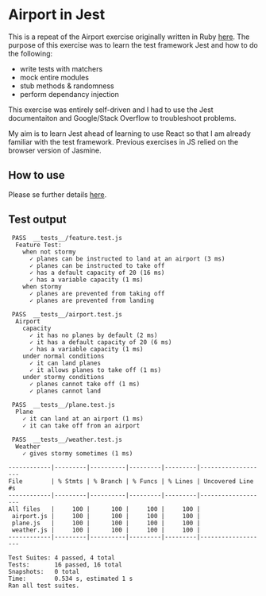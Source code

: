 # Airport in Jest

This is a repeat of the Airport exercise originally written in Ruby [here](https://github.com/ArifEbrahim/airport_challenge). The purpose of this exercise was to learn the test framework Jest and how to do the following:
- write tests with matchers
- mock entire modules
- stub methods & randomness
- perform dependancy injection 

This exercise was entirely self-driven and I had to use the Jest documentaiton and Google/Stack Overflow to troubleshoot problems.

My aim is to learn Jest ahead of learning to use React so that I am already familiar with the test framework. Previous exercises in JS relied on the browser version of Jasmine.

## How to use

Please se further details [here](https://github.com/ArifEbrahim/airport_JS).

## Test output

```
 PASS  __tests__/feature.test.js
  Feature Test:
    when not stormy
      ✓ planes can be instructed to land at an airport (3 ms)
      ✓ planes can be instructed to take off
      ✓ has a default capacity of 20 (16 ms)
      ✓ has a variable capacity (1 ms)
    when stormy
      ✓ planes are prevented from taking off 
      ✓ planes are prevented from landing 

 PASS  __tests__/airport.test.js
  Airport
    capacity
      ✓ it has no planes by default (2 ms)
      ✓ it has a default capacity of 20 (6 ms)
      ✓ has a variable capacity (1 ms)
    under normal conditions
      ✓ it can land planes
      ✓ it allows planes to take off (1 ms)
    under stormy conditions
      ✓ planes cannot take off (1 ms)
      ✓ planes cannot land

 PASS  __tests__/plane.test.js
  Plane
    ✓ it can land at an airport (1 ms)
    ✓ it can take off from an airport

 PASS  __tests__/weather.test.js
  Weather
    ✓ gives stormy sometimes (1 ms)

------------|---------|----------|---------|---------|-------------------
File        | % Stmts | % Branch | % Funcs | % Lines | Uncovered Line #s 
------------|---------|----------|---------|---------|-------------------
All files   |     100 |      100 |     100 |     100 |                   
 airport.js |     100 |      100 |     100 |     100 |                   
 plane.js   |     100 |      100 |     100 |     100 |                   
 weather.js |     100 |      100 |     100 |     100 |                   
------------|---------|----------|---------|---------|-------------------

Test Suites: 4 passed, 4 total
Tests:       16 passed, 16 total
Snapshots:   0 total
Time:        0.534 s, estimated 1 s
Ran all test suites.
```
